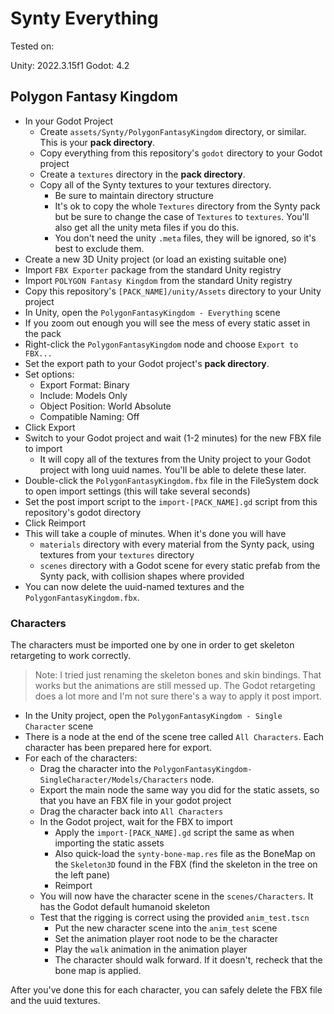 # Synty Everything

Tested on:

Unity: 2022.3.15f1
Godot: 4.2

## Polygon Fantasy Kingdom

- In your Godot Project
    - Create `assets/Synty/PolygonFantasyKingdom` directory, or similar. This is your **pack directory**.
    - Copy everything from this repository's `godot` directory to your Godot project
    - Create a `textures` directory in the **pack directory**.
    - Copy all of the Synty textures to your textures directory. 
        - Be sure to maintain directory structure
        - It's ok to copy the whole `Textures` directory from the Synty pack but be sure to change the case of `Textures` to `textures`. You'll also get all the unity meta files if you do this.
        - You don't need the unity `.meta` files, they will be ignored, so it's best to exclude them.
- Create a new 3D Unity project (or load an existing suitable one)
- Import `FBX Exporter` package from the standard Unity registry
- Import `POLYGON Fantasy Kingdom` from the standard Unity registry
- Copy this repository's `[PACK_NAME]/unity/Assets` directory to your Unity project
- In Unity, open the `PolygonFantasyKingdom - Everything` scene
- If you zoom out enough you will see the mess of every static asset in the pack
- Right-click the `PolygonFantasyKingdom` node and choose `Export to FBX...`
- Set the export path to your Godot project's **pack directory**.
- Set options:
    - Export Format: Binary
    - Include: Models Only
    - Object Position: World Absolute
    - Compatible Naming: Off
- Click Export
- Switch to your Godot project and wait (1-2 minutes) for the new FBX file to import
    - It will copy all of the textures from the Unity project to your Godot project with long uuid names. You'll be able to delete these later.
- Double-click the `PolygonFantasyKingdom.fbx` file in the FileSystem dock to open import settings (this will take several seconds)
- Set the post import script to the `import-[PACK_NAME].gd` script from this repository's godot directory
- Click Reimport
- This will take a couple of minutes. When it's done you will have
    - `materials` directory with every material from the Synty pack, using textures from your `textures` directory
    - `scenes` directory with a Godot scene for every static prefab from the Synty pack, with collision shapes where provided
- You can now delete the uuid-named textures and the `PolygonFantasyKingdom.fbx`.

### Characters

The characters must be imported one by one in order to get skeleton retargeting to work correctly.

> Note: I tried just renaming the skeleton bones and skin bindings. That works but the animations are still messed up. The Godot retargeting does a lot more and I'm not sure there's a way to apply it post import.

- In the Unity project, open the `PolygonFantasyKingdom - Single Character` scene
- There is a node at the end of the scene tree called `All Characters`. Each character has been prepared here for export.
- For each of the characters:
    - Drag the character into the `PolygonFantasyKingdom-SingleCharacter/Models/Characters` node.
    - Export the main node the same way you did for the static assets, so that you have an FBX file in your godot project
    - Drag the character back into `All Characters`
    - In the Godot project, wait for the FBX to import
        - Apply the `import-[PACK_NAME].gd` script the same as when importing the static assets
        - Also quick-load the `synty-bone-map.res` file as the BoneMap on the `Skeleton3D` found in the FBX (find the skeleton in the tree on the left pane)
        - Reimport
    - You will now have the character scene in the `scenes/Characters`. It has the Godot default humanoid skeleton
    - Test that the rigging is correct using the provided `anim_test.tscn`
        - Put the new character scene into the `anim_test` scene
        - Set the animation player root node to be the character
        - Play the `walk` animation in the animation player
        - The character should walk forward. If it doesn't, recheck that the bone map is applied.

After you've done this for each character, you can safely delete the FBX file and the uuid textures.
